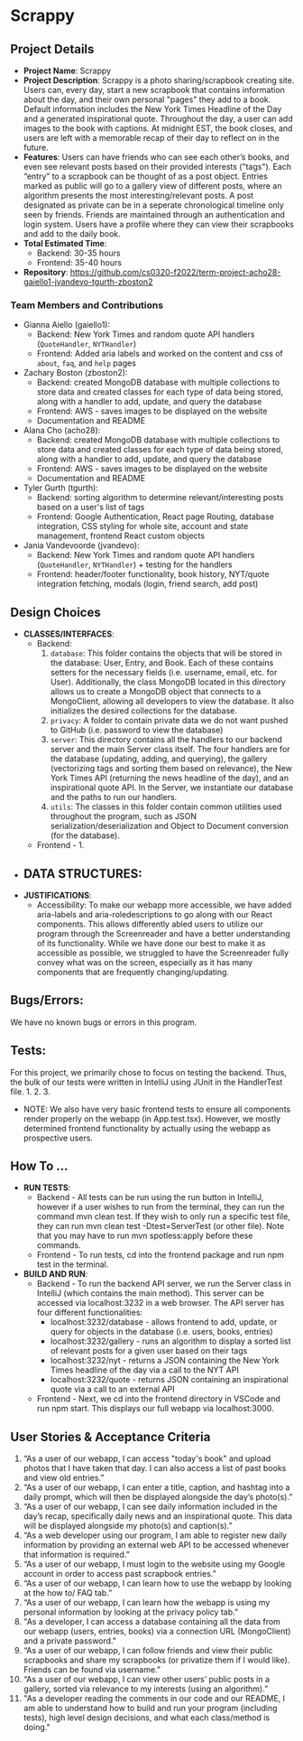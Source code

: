 # Scrappy

## Project Details
- **Project Name**: Scrappy
- **Project Description**: Scrappy is a photo sharing/scrapbook creating site. Users 
can, every day, start a new scrapbook that contains information about the day,
and their own personal "pages" they add to a book. Default information includes 
the New York Times Headline of the Day and a generated inspirational quote. 
Throughout the day, a user can add images to the book with captions. At midnight 
EST, the book closes, and users are left with a memorable recap of their day to 
reflect on in the future.
- **Features**: Users can have friends who can see each other’s books, and even see
relevant posts based on their provided interests ("tags"). Each “entry” to a 
scrapbook can be thought of as a post object. Entries marked as public will go 
to a gallery view of different posts, where an algorithm presents the most 
interesting/relevant posts. A post designated as private can be in a seperate 
chronological timeline only seen by friends. Friends are maintained through an 
authentication and login system. Users have a profile where they can view their 
scrapbooks and add to the daily book.
- **Total Estimated Time**: 
    - Backend: 30-35 hours
    - Frontend: 35-40 hours
- **Repository**: https://github.com/cs0320-f2022/term-project-acho28-gaiello1-jvandevo-tgurth-zboston2

### Team Members and Contributions
- Gianna Aiello (gaiello1):
    - Backend: New York Times and random quote API handlers (`QuoteHandler`, 
    `NYTHandler`)
    - Frontend: Added aria labels and worked on the content and css of `about`, 
    `faq`, and `help` pages
- Zachary Boston (zboston2): 
    - Backend: created MongoDB database with multiple collections to store data
    and created classes for each type of data being stored, along with a handler
    to add, update, and query the database
    - Frontend: AWS - saves images to be displayed on the website
    - Documentation and README
- Alana Cho (acho28):
    - Backend: created MongoDB database with multiple collections to store data
    and created classes for each type of data being stored, along with a handler
    to add, update, and query the database
    - Frontend: AWS - saves images to be displayed on the website
    - Documentation and README
- Tyler Gurth (tgurth):
    - Backend: sorting algorithm to determine relevant/interesting posts based
    on a user's list of tags
    - Frontend: Google Authentication, React page Routing, database integration, 
    CSS styling for whole site, account and state management, frontend React custom objects
- Jania Vandevoorde (jvandevo): 
    - Backend: New York Times and random quote API handlers (`QuoteHandler`, `NYTHandler`) + testing for the handlers
    - Frontend: header/footer functionality, book history, NYT/quote integration fetching, modals (login, friend search, add post)

## Design Choices
  - **CLASSES/INTERFACES**: 
    - Backend: 
        1. `database`: This folder contains the objects that will be stored in the
        database: User, Entry, and Book. Each of these contains setters for the 
        necessary fields (i.e. username, email, etc. for User). Additionally, the
        class MongoDB located in this directory allows us to create a MongoDB object
        that connects to a MongoClient, allowing all developers to view the database.
        It also initializes the desired collections for the database.
        2. `privacy`: A folder to contain private data we do not want pushed to 
        GitHub (i.e. password to view the database)
        3. `server`: This directory contains all the handlers to our backend server
        and the main Server class itself. The four handlers are for the database
        (updating, adding, and querying), the gallery (vectorizing tags and sorting
        them based on relevance), the New York Times API (returning the news headline
        of the day), and an inspirational quote API. In the Server, we instantiate
        our database and the paths to run our handlers.
        4. `utils`: The classes in this folder contain common utilities used throughout
        the program, such as JSON serialization/deserialization and Object to 
        Document conversion (for the database).
    - Frontend - 
      1. 
  - **DATA STRUCTURES**: 
    - 
  - **JUSTIFICATIONS**:
    - Accessibility: To make our webapp more accessible, we have added aria-labels
    and aria-roledescriptions to go along with our React components. This allows 
    differently abled users to utilize our program through the Screenreader and
    have a better understanding of its functionality. While we have done our best
    to make it as accessible as possible, we struggled to have the Screenreader fully
    convey what was on the screen, especially as it has many components that are
    frequently changing/updating.

## Bugs/Errors:
We have no known bugs or errors in this program.

## Tests:
For this project, we primarily chose to focus on testing the backend. Thus, the 
bulk of our tests were written in IntelliJ using JUnit in the HandlerTest file.
1. 
2. 
3. 

- NOTE: We also have very basic frontend tests to ensure all components render 
properly on the webapp (in App.test.tsx). However, we mostly determined frontend
functionality by actually using the webapp as prospective users.

## How To ...
  - **RUN TESTS**:
    - Backend - All tests can be run using the run button in IntelliJ, however 
    if a user wishes to run from the terminal, they can run the command mvn clean 
    test. If they wish to only run a specific test file, they can run mvn clean 
    test -Dtest=ServerTest (or other file). Note that you may have to run mvn 
    spotless:apply before these commands. 
    - Frontend - To run tests, cd into the frontend package and run npm test in 
    the terminal.
  - **BUILD AND RUN**:
    - Backend - To run the backend API server, we run the Server class in IntelliJ 
    (which contains the main method). This server can be accessed via localhost:3232 
    in a web browser. The API server has four different functionalities:
      - localhost:3232/database - allows frontend to add, update, or query for 
      objects in the database (i.e. users, books, entries)
      - localhost:3232/gallery - runs an algorithm to display a sorted list of
      relevant posts for a given user based on their tags
      - localhost:3232/nyt - returns a JSON containing the New York Times headline 
      of the day via a call to the NYT API
      - localhost:3232/quote - returns JSON containing an inspirational quote via 
      a call to an external API
    - Frontend - Next, we cd into the frontend directory in VSCode and run npm start. 
    This displays our full webapp via localhost:3000.

## User Stories & Acceptance Criteria
1. “As a user of our webapp, I can access "today's book" and upload photos that 
I have taken that day. I can also access a list of past books and view old entries.”
2. “As a user of our webapp, I can enter a title, caption, and hashtag into a daily 
prompt, which will then be displayed alongside the day’s photo(s).”
3. “As a user of our webapp, I can see daily information included in the day’s recap,
specifically daily news and an inspirational quote. This data will be 
displayed alongside my photo(s) and caption(s).”
4. “As a web developer using our program, I am able to register new daily 
information by providing an external web API to be accessed whenever that 
information is required.”
5. “As a user of our webapp, I must login to the website using my Google account 
in order to access past scrapbook entries.”
6. “As a user of our webapp, I can learn how to use the webapp by looking at the 
how to/ FAQ tab.”
7. “As a user of our webapp, I can learn how the webapp is using my personal 
information by looking at the privacy policy tab.”
8. "As a developer, I can access a database containing all the data from our webapp
(users, entries, books) via a connection URL (MongoClient) and a private password."
9. “As a user of our webapp, I can follow friends and view their public 
scrapbooks and share my scrapbooks (or privatize them if I would like). 
Friends can be found via username.”
10. “As a user of our webapp, I can view other users’ public posts in a gallery,
sorted via relevance to my interests (using an algorithm).”
11. "As a developer reading the comments in our code and our README, I am able to 
understand how to build and run your program (including tests), high level design 
decisions, and what each class/method is doing."

